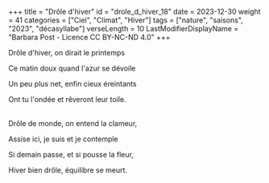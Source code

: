 +++
title = "Drôle d'hiver"
id = "drole_d_hiver_18"
date = 2023-12-30
weight = 41
categories = ["Ciel", "Climat", "Hiver"]
tags = ["nature", "saisons", "2023", "décasyllabe"]
verseLength = 10
LastModifierDisplayName = "Barbara Post - Licence CC BY-NC-ND 4.0"
+++

Drôle d'hiver, on dirait le printemps

Ce matin doux quand l'azur se dévoile

Un peu plus net, enfin cieux éreintants

Ont tu l'ondée et rêveront leur toile.

 \
Drôle de monde, on entend la clameur,

Assise ici, je suis et je contemple

Si demain passe, et si pousse la fleur,

Hiver bien drôle, équilibre se meurt.
